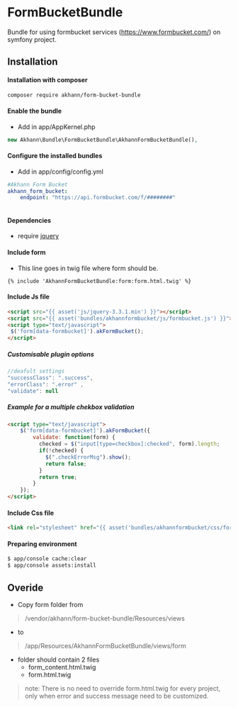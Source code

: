 # FormBucketBundle
Bundle for using formbucket services (https://www.formbucket.com/) on symfony project.

## Installation

#### Installation with composer
```bash
composer require akhann/form-bucket-bundle

```

#### Enable the bundle
* Add in app/AppKernel.php
```php
new Akhann\Bundle\FormBucketBundle\AkhannFormBucketBundle(),

```

#### Configure the installed bundles
* Add in app/config/config.yml
```yaml
#Akhann Form Bucket
akhann_form_bucket:
    endpoint: "https://api.formbucket.com/f/########"
    
```
#### Dependencies
* require [jquery](https://jquery.com/)

#### Include form
* This line goes in twig file where form should be.
```twig
{% include 'AkhannFormBucketBundle:form:form.html.twig' %}

```
#### Include Js file
```html
<script src="{{ asset('js/jquery-3.3.1.min') }}"></script>
<script src="{{ asset('bundles/akhannformbucket/js/formbucket.js') }}"></script>
<script type="text/javascript">
 $('form[data-formbucket]').akFormBucket();
</script>
```

##### Customisable plugin options
```js
//deafult settings
"successClass": ".success", 
"errorClass": ".error" ,
"validate": null

```

##### Example for a multiple chekbox validation
```html
<script type="text/javascript">
    $('form[data-formbucket]').akFormBucket({
        validate: function(form) {
          checked = $("input[type=checkbox]:checked", form).length;
          if(!checked) {
            $(".checkErrorMsg").show();
            return false;
          }
          return true;
        }
    }); 
</script>

```

#### Include Css file
```html
<link rel="stylesheet" href="{{ asset('bundles/akhannformbucket/css/formbucket.css')}}" rel="stylesheet" type="text/css" />

```

#### Preparing environment
```bash
$ app/console cache:clear
$ app/console assets:install

```

## Overide
* Copy form folder from 
> /vendor/akhann/form-bucket-bundle/Resources/views 
* to 
> /app/Resources/AkhannFormBucketBundle/views/form
>
* folder should contain 2 files 
    * form_content.html.twig
    * form.html.twig
    
> note: There is no need to override form.html.twig for every project, only when error and success message need to be customized.


